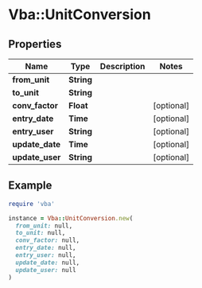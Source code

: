 # Vba::UnitConversion

## Properties

| Name | Type | Description | Notes |
| ---- | ---- | ----------- | ----- |
| **from_unit** | **String** |  |  |
| **to_unit** | **String** |  |  |
| **conv_factor** | **Float** |  | [optional] |
| **entry_date** | **Time** |  | [optional] |
| **entry_user** | **String** |  | [optional] |
| **update_date** | **Time** |  | [optional] |
| **update_user** | **String** |  | [optional] |

## Example

```ruby
require 'vba'

instance = Vba::UnitConversion.new(
  from_unit: null,
  to_unit: null,
  conv_factor: null,
  entry_date: null,
  entry_user: null,
  update_date: null,
  update_user: null
)
```

